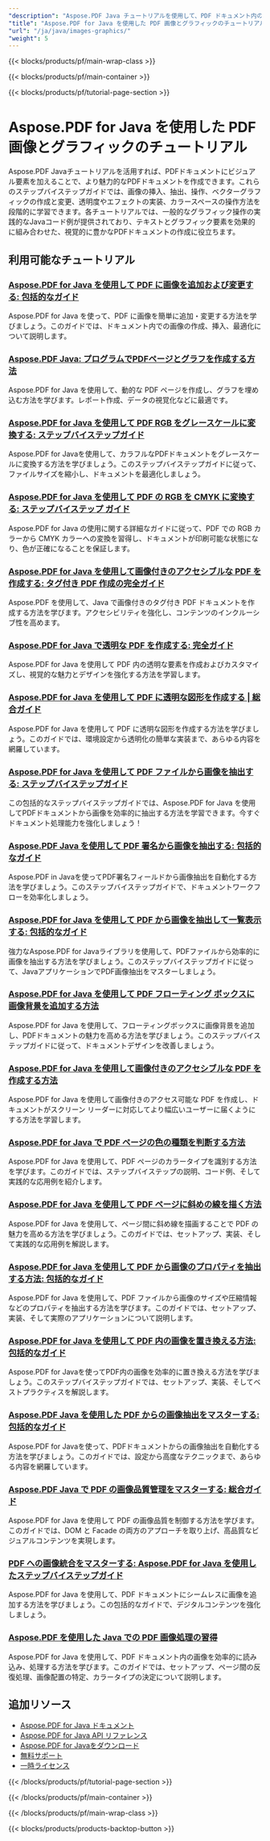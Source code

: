 ```yaml
---
"description": "Aspose.PDF Java チュートリアルを使用して、PDF ドキュメント内の画像、ベクター グラフィック、ビジュアル要素を操作する方法を学習します。"
"title": "Aspose.PDF for Java を使用した PDF 画像とグラフィックのチュートリアル"
"url": "/ja/java/images-graphics/"
"weight": 5
---
```


{{< blocks/products/pf/main-wrap-class >}}

{{< blocks/products/pf/main-container >}}

{{< blocks/products/pf/tutorial-page-section >}}
# Aspose.PDF for Java を使用した PDF 画像とグラフィックのチュートリアル

Aspose.PDF Javaチュートリアルを活用すれば、PDFドキュメントにビジュアル要素を加えることで、より魅力的なPDFドキュメントを作成できます。これらのステップバイステップガイドでは、画像の挿入、抽出、操作、ベクターグラフィックの作成と変更、透明度やエフェクトの実装、カラースペースの操作方法を段階的に学習できます。各チュートリアルでは、一般的なグラフィック操作の実践的なJavaコード例が提供されており、テキストとグラフィック要素を効果的に組み合わせた、視覚的に豊かなPDFドキュメントの作成に役立ちます。

## 利用可能なチュートリアル

### [Aspose.PDF for Java を使用して PDF に画像を追加および変更する: 包括的なガイド](./add-change-images-aspose-pdf-java/)
Aspose.PDF for Java を使って、PDF に画像を簡単に追加・変更する方法を学びましょう。このガイドでは、ドキュメント内での画像の作成、挿入、最適化について説明します。

### [Aspose.PDF Java: プログラムでPDFページとグラフを作成する方法](./aspose-pdf-java-create-pages-graphs-pdfs/)
Aspose.PDF for Java を使用して、動的な PDF ページを作成し、グラフを埋め込む方法を学びます。レポート作成、データの視覚化などに最適です。

### [Aspose.PDF for Java を使用して PDF RGB をグレースケールに変換する: ステップバイステップガイド](./convert-pdf-rgb-grayscale-aspose-java/)
Aspose.PDF for Javaを使用して、カラフルなPDFドキュメントをグレースケールに変換する方法を学びましょう。このステップバイステップガイドに従って、ファイルサイズを縮小し、ドキュメントを最適化しましょう。

### [Aspose.PDF for Java を使用して PDF の RGB を CMYK に変換する: ステップバイステップ ガイド](./convert-rgb-cmyk-pdf-aspose-java/)
Aspose.PDF for Java の使用に関する詳細なガイドに従って、PDF での RGB カラーから CMYK カラーへの変換を習得し、ドキュメントが印刷可能な状態になり、色が正確になることを保証します。

### [Aspose.PDF for Java を使用して画像付きのアクセシブルな PDF を作成する: タグ付き PDF 作成の完全ガイド](./create-accessible-pdf-images-aspose-pdf-java/)
Aspose.PDF を使用して、Java で画像付きのタグ付き PDF ドキュメントを作成する方法を学びます。アクセシビリティを強化し、コンテンツのインクルーシブ性を高めます。

### [Aspose.PDF for Java で透明な PDF を作成する: 完全ガイド](./create-transparent-pdfs-aspose-pdf-java/)
Aspose.PDF for Java を使用して PDF 内の透明な要素を作成およびカスタマイズし、視覚的な魅力とデザインを強化する方法を学習します。

### [Aspose.PDF for Java を使用して PDF に透明な図形を作成する | 総合ガイド](./create-transparent-shapes-aspose-pdf-java/)
Aspose.PDF for Java を使用して PDF に透明な図形を作成する方法を学びましょう。このガイドでは、環境設定から透明化の簡単な実装まで、あらゆる内容を網羅しています。

### [Aspose.PDF for Java を使用して PDF ファイルから画像を抽出する: ステップバイステップガイド](./extract-images-pdf-aspose-java/)
この包括的なステップバイステップガイドでは、Aspose.PDF for Java を使用してPDFドキュメントから画像を効率的に抽出する方法を学習できます。今すぐドキュメント処理能力を強化しましょう！

### [Aspose.PDF Java を使用して PDF 署名から画像を抽出する: 包括的なガイド](./extract-images-pdf-signatures-aspose-pdf-java/)
Aspose.PDF in Javaを使ってPDF署名フィールドから画像抽出を自動化する方法を学びましょう。このステップバイステップガイドで、ドキュメントワークフローを効率化しましょう。

### [Aspose.PDF for Java を使用して PDF から画像を抽出して一覧表示する: 包括的なガイド](./aspose-pdf-java-extract-images/)
強力なAspose.PDF for Javaライブラリを使用して、PDFファイルから効率的に画像を抽出する方法を学びましょう。このステップバイステップガイドに従って、JavaアプリケーションでPDF画像抽出をマスターしましょう。

### [Aspose.PDF for Java を使用して PDF フローティング ボックスに画像背景を追加する方法](./aspose-pdf-java-floatingbox-image-background/)
Aspose.PDF for Java を使用して、フローティングボックスに画像背景を追加し、PDFドキュメントの魅力を高める方法を学びましょう。このステップバイステップガイドに従って、ドキュメントデザインを改善しましょう。

### [Aspose.PDF for Java を使用して画像付きのアクセシブルな PDF を作成する方法](./create-accessible-pdfs-images-aspose-pdf-java/)
Aspose.PDF for Java を使用して画像付きのアクセス可能な PDF を作成し、ドキュメントがスクリーン リーダーに対応してより幅広いユーザーに届くようにする方法を学習します。

### [Aspose.PDF for Java で PDF ページの色の種類を判断する方法](./determine-pdf-page-color-types-aspose-java/)
Aspose.PDF for Java を使用して、PDF ページのカラータイプを識別する方法を学びます。このガイドでは、ステップバイステップの説明、コード例、そして実践的な応用例を紹介します。

### [Aspose.PDF for Java を使用して PDF ページに斜めの線を描く方法](./draw-diagonal-lines-pdf-aspose-java/)
Aspose.PDF for Java を使用して、ページ間に斜め線を描画することで PDF の魅力を高める方法を学びましょう。このガイドでは、セットアップ、実装、そして実践的な応用例を解説します。

### [Aspose.PDF for Java を使用して PDF から画像のプロパティを抽出する方法: 包括的なガイド](./extract-image-properties-pdf-aspose-java/)
Aspose.PDF for Java を使用して、PDF ファイルから画像のサイズや圧縮情報などのプロパティを抽出する方法を学びます。このガイドでは、セットアップ、実装、そして実際のアプリケーションについて説明します。

### [Aspose.PDF for Java を使用して PDF 内の画像を置き換える方法: 包括的なガイド](./replace-image-aspose-pdf-java-guide/)
Aspose.PDF for Javaを使ってPDF内の画像を効率的に置き換える方法を学びましょう。このステップバイステップガイドでは、セットアップ、実装、そしてベストプラクティスを解説します。

### [Aspose.PDF Java を使用した PDF からの画像抽出をマスターする: 包括的なガイド](./aspose-pdf-java-image-extraction-guide/)
Aspose.PDF for Javaを使って、PDFドキュメントからの画像抽出を自動化する方法を学びましょう。このガイドでは、設定から高度なテクニックまで、あらゆる内容を網羅しています。

### [Aspose.PDF Java で PDF の画像品質管理をマスターする: 総合ガイド](./aspose-pdf-java-image-quality-control/)
Aspose.PDF for Java を使用して PDF の画像品質を制御する方法を学びます。このガイドでは、DOM と Facade の両方のアプローチを取り上げ、高品質なビジュアルコンテンツを実現します。

### [PDF への画像統合をマスターする: Aspose.PDF for Java を使用したステップバイステップガイド](./add-images-to-pdfs-using-aspose-pdf-for-java/)
Aspose.PDF for Java を使用して、PDF ドキュメントにシームレスに画像を追加する方法を学びましょう。この包括的なガイドで、デジタルコンテンツを強化しましょう。

### [Aspose.PDF を使用した Java での PDF 画像処理の習得](./mastering-pdf-image-processing-aspose-java/)
Aspose.PDF for Java を使用して、PDF ドキュメント内の画像を効率的に読み込み、処理する方法を学びます。このガイドでは、セットアップ、ページ間の反復処理、画像配置の特定、カラータイプの決定について説明します。

## 追加リソース

- [Aspose.PDF for Java ドキュメント](https://docs.aspose.com/pdf/java/)
- [Aspose.PDF for Java API リファレンス](https://reference.aspose.com/pdf/java/)
- [Aspose.PDF for Javaをダウンロード](https://releases.aspose.com/pdf/java/)
- [無料サポート](https://forum.aspose.com/)
- [一時ライセンス](https://purchase.aspose.com/temporary-license/)

{{< /blocks/products/pf/tutorial-page-section >}}

{{< /blocks/products/pf/main-container >}}

{{< /blocks/products/pf/main-wrap-class >}}

{{< blocks/products/products-backtop-button >}}